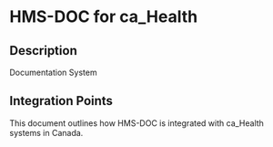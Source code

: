 # HMS-DOC for ca_Health

## Description

Documentation System

## Integration Points

This document outlines how HMS-DOC is integrated with ca_Health systems in Canada.
